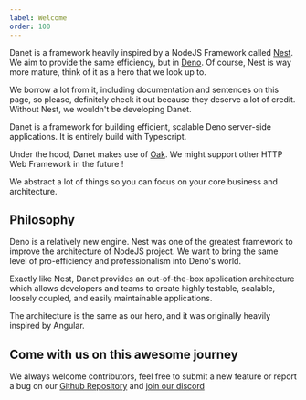 ```yaml
---
label: Welcome
order: 100
---
```

Danet is a framework heavily inspired by a NodeJS Framework called [Nest](https://docs.nestjs.com/). We aim to provide the same efficiency, but in [Deno](https://deno.land/). Of course, Nest is way more mature, think of it as a hero that we look up to.

We borrow a lot from it, including documentation and sentences on this page, so please, definitely check it out because they deserve a lot of credit. Without Nest, we wouldn't be developing Danet.


Danet is a framework for building efficient, scalable Deno server-side applications. It is entirely build with Typescript.

Under the hood, Danet makes use of [Oak](https://github.com/oakserver/oak). We might support other HTTP Web Framework in the future !

We abstract a lot of things so you can focus on your core business and architecture.

## Philosophy

Deno is a relatively new engine. Nest was one of the greatest framework to improve the architecture of NodeJS project. 
We want to bring the same level of pro-efficiency and professionalism into Deno's world.

Exactly like Nest, Danet provides an out-of-the-box application architecture which allows developers and teams to create highly testable, scalable, loosely coupled, and easily maintainable applications.

The architecture is the same as our hero, and it was originally heavily inspired by Angular.

## Come with us on this awesome journey

We always welcome contributors, feel free to submit a new feature or report a bug on our [Github Repository](https://github.com/Savory/Danet) and [join our discord](https://discord.gg/Q7ZHuDPgjA)
